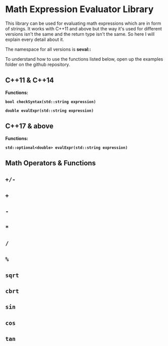 # Math Expression Evaluator Library

This library can be used for evaluating math expressions which are in form of strings. It works with C++11 and above but the way it's used for different versions isn't the same and the return type isn't the same. So here I will explain every detail about it.

The namespace for all versions is **seval::**

To understand how to use the functions listed below, open up the examples folder on the github repository.

## C++11 & C++14

**Functions:**

**`bool checkSyntax(std::string expression)`**

**`double evalExpr(std::string expression)`**

## C++17 & above

**Functions:**

**`std::optional<double> evalExpr(std::string expression)`**

## Math Operators & Functions
 ## `+/-`
 ## `+`
 ## `-`
 ## `*`
 ## `/`
 ## `%`
 ## `sqrt`
 ## `cbrt`
 ## `sin`
 ## `cos`
 ## `tan`
